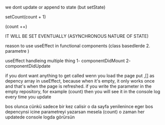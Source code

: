 we dont update or append to state (but setState)

setCount(count + 1)

(count ++)

IT WILL BE SET EVENTUALLY (ASYNCHRONOUS NATURE OF STATE)


reason to use useEffect in functional components
(class basedlerde 2. parametre )


useEffect handleing multiple thing 
1- componentDidMount
2- componentDidUpdate

if you dont want anything to get called wenn you load the page 
put   ,[] as depency array in useEffect,  because when it's empty, it only works once and that's when the page is refreshed.
if you write the parameter in the empty repository, for example (count) then you will see it in the console log every time you update

bos olunca cünkü sadece bir kez calisir o da sayfa yenilenince
eger bos depencynsi icine parametreyi yazarsan mesela (count) o zaman her updatede console logda görürsün
